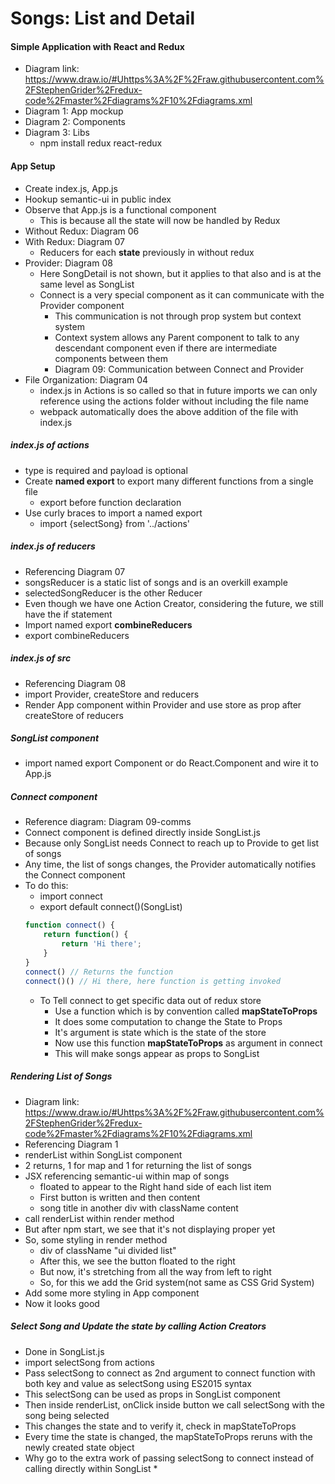 # Songs: List and Detail

#### Simple Application with React and Redux
* Diagram link: https://www.draw.io/#Uhttps%3A%2F%2Fraw.githubusercontent.com%2FStephenGrider%2Fredux-code%2Fmaster%2Fdiagrams%2F10%2Fdiagrams.xml
* Diagram 1: App mockup
* Diagram 2: Components 
* Diagram 3: Libs
    * npm install redux react-redux

#### App Setup
* Create index.js, App.js
* Hookup semantic-ui in public index
* Observe that App.js is a functional component
    * This is because all the state will now be handled by Redux
* Without Redux: Diagram 06
* With Redux: Diagram 07
    * Reducers for each **state** previously in without redux
* Provider: Diagram 08
    * Here SongDetail is not shown, but it applies to that also and is at the same level as SongList
    * Connect is a very special component as it can communicate with the Provider component
        * This communication is not through prop system but context system
        * Context system allows any Parent component to talk to any descendant component even if there are intermediate components between them
        * Diagram 09: Communication between Connect and Provider
* File Organization: Diagram 04
    * index.js in Actions is so called so that in future imports we can only reference using the actions folder without including the file name 
    * webpack automatically does the above addition of the file with index.js

##### index.js of actions
* type is required and payload is optional
* Create **named export** to export many different functions from a single file
    * export before function declaration
* Use curly braces to import a named export
    * import {selectSong} from '../actions'

##### index.js of reducers
* Referencing Diagram 07
* songsReducer is a static list of songs and is an overkill example
* selectedSongReducer is the other Reducer
* Even though we have one Action Creator, considering the future, we still have the if statement
* Import named export **combineReducers**
* export combineReducers

##### index.js of src
* Referencing Diagram 08
* import Provider, createStore and reducers
* Render App component within Provider and use store as prop after createStore of reducers

##### SongList component
* import named export Component or do React.Component and wire it to App.js

##### Connect component
* Reference diagram: Diagram 09-comms
* Connect component is defined directly inside SongList.js
* Because only SongList needs Connect to reach up to Provide to get list of songs
* Any time, the list of songs changes, the Provider automatically notifies the Connect component
* To do this:
    * import connect
    * export default connect()(SongList)
    ```javascript
    function connect() {
        return function() {
            return 'Hi there';
        }
    }
    connect() // Returns the function
    connect()() // Hi there, here function is getting invoked
    ```
    * To Tell connect to get specific data out of redux store
        * Use a function which is by convention called **mapStateToProps**
        * It does some computation to change the State to Props
        * It's argument is state which is the state of the store
        * Now use this function **mapStateToProps** as argument in connect
        * This will make songs appear as props to SongList
        
##### Rendering List of Songs
* Diagram link: https://www.draw.io/#Uhttps%3A%2F%2Fraw.githubusercontent.com%2FStephenGrider%2Fredux-code%2Fmaster%2Fdiagrams%2F10%2Fdiagrams.xml
* Referencing Diagram 1
* renderList within SongList component
* 2 returns, 1 for map and 1 for returning the list of songs
* JSX referencing semantic-ui within map of songs
    * floated to appear to the Right hand side of each list item
    * First button is written and then content
    * song title in another div with className content
* call renderList within render method
* But after npm start, we see that it's not displaying proper yet
* So, some styling in render method
    * div of className "ui divided list"
    * After this, we see the button floated to the right
    * But now, it's stretching from all the way from left to right
    * So, for this we add the Grid system(not same as CSS Grid System)
* Add some more styling in App component
* Now it looks good

##### Select Song and Update the state by calling Action Creators
* Done in SongList.js 
* import selectSong from actions
* Pass selectSong to connect as 2nd argument to connect function with both key and value as selectSong using ES2015 syntax
* This selectSong can be used as props in SongList component
* Then inside renderList, onClick inside button we call selectSong with the song being selected
* This changes the state and to verify it, check in mapStateToProps
* Every time the state is changed, the mapStateToProps reruns with the newly created state object
* Why go to the extra work of passing selectSong to connect instead of calling directly within SongList
    * 

